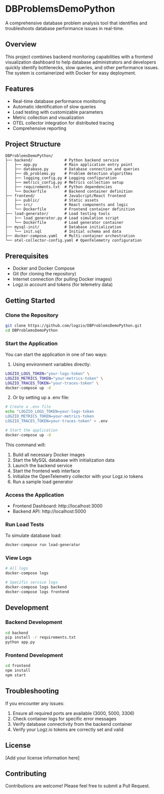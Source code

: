 # DBProblemsDemoPython

A comprehensive database problem analysis tool that identifies and troubleshoots database performance issues in real-time.

## Overview

This project combines backend monitoring capabilities with a frontend visualization dashboard to help database administrators and developers quickly identify bottlenecks, slow queries, and other performance issues. The system is containerized with Docker for easy deployment.

## Features

- Real-time database performance monitoring
- Automatic identification of slow queries
- Load testing with customizable parameters
- Metric collection and visualization
- OTEL collector integration for distributed tracing
- Comprehensive reporting

## Project Structure

```
DBProblemsDemoPython/
├── backend/              # Python backend service
│   ├── app.py            # Main application entry point
│   ├── database.py       # Database connection and queries
│   ├── db_problems.py    # Problem detection algorithms
│   ├── logging_config.py # Logging configuration
│   ├── metrics_config.py # Metrics collection setup
│   ├── requirements.txt  # Python dependencies
│   └── Dockerfile        # Backend container definition
├── frontend/             # JavaScript/React frontend
│   ├── public/           # Static assets
│   ├── src/              # React components and logic
│   └── Dockerfile        # Frontend container definition
├── load-generator/       # Load testing tools
│   ├── load_generator.py # Load simulation script
│   └── Dockerfile        # Load generator container
├── mysql-init/           # Database initialization
│   └── init.sql          # Initial schema and data
├── docker-compose.yaml   # Multi-container orchestration
└── otel-collector-config.yaml # OpenTelemetry configuration
```

## Prerequisites

- Docker and Docker Compose
- Git (for cloning the repository)
- Internet connection (for pulling Docker images)
- Logz.io account and tokens (for telemetry data)

## Getting Started

### Clone the Repository

```bash
git clone https://github.com/logzio/DBProblemsDemoPython.git
cd DBProblemsDemoPython
```

### Start the Application

You can start the application in one of two ways:

1. Using environment variables directly:
```bash
LOGZIO_LOGS_TOKEN="your-logs-token" \
LOGZIO_METRICS_TOKEN="your-metrics-token" \
LOGZIO_TRACES_TOKEN="your-traces-token" \
docker-compose up -d
```

2. Or by setting up a .env file:
```bash
# Create a .env file
echo "LOGZIO_LOGS_TOKEN=your-logs-token
LOGZIO_METRICS_TOKEN=your-metrics-token
LOGZIO_TRACES_TOKEN=your-traces-token" > .env

# Start the application
docker-compose up -d
```

This command will:
1. Build all necessary Docker images
2. Start the MySQL database with initialization data
3. Launch the backend service
4. Start the frontend web interface
5. Initialize the OpenTelemetry collector with your Logz.io tokens
6. Run a sample load generator

### Access the Application

- Frontend Dashboard: http://localhost:3000
- Backend API: http://localhost:5000

### Run Load Tests

To simulate database load:

```bash
docker-compose run load-generator
```

### View Logs

```bash
# All logs
docker-compose logs

# Specific service logs
docker-compose logs backend
docker-compose logs frontend
```

## Development

### Backend Development

```bash
cd backend
pip install -r requirements.txt
python app.py
```

### Frontend Development

```bash
cd frontend
npm install
npm start
```

## Troubleshooting

If you encounter any issues:

1. Ensure all required ports are available (3000, 5000, 3306)
2. Check container logs for specific error messages
3. Verify database connectivity from the backend container
4. Verify your Logz.io tokens are correctly set and valid

## License

[Add your license information here]

## Contributing

Contributions are welcome! Please feel free to submit a Pull Request.